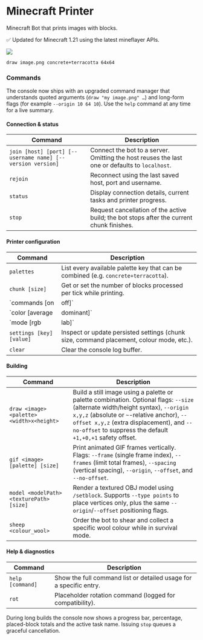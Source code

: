 # Minecraft Printer
Minecraft Bot that prints images with blocks.

✅ Updated for Minecraft 1.21 using the latest mineflayer APIs.

![](https://raw.githubusercontent.com/MakkusuOtaku/mc-printer/main/examples/shrek.png)

```
draw image.png concrete+terracotta 64x64
```


### Commands

The console now ships with an upgraded command manager that understands quoted arguments (`draw "my image.png" …`) and long-form flags (for example `--origin 10 64 10`). Use the `help` command at any time for a live summary.

#### Connection & status

| Command | Description |
| --- | --- |
| `join [host] [port] [--username name] [--version version]` | Connect the bot to a server. Omitting the host reuses the last one or defaults to `localhost`. |
| `rejoin` | Reconnect using the last saved host, port and username. |
| `status` | Display connection details, current tasks and printer progress. |
| `stop` | Request cancellation of the active build; the bot stops after the current chunk finishes. |

#### Printer configuration

| Command | Description |
| --- | --- |
| `palettes` | List every available palette key that can be combined (e.g. `concrete+terracotta`). |
| `chunk [size]` | Get or set the number of blocks processed per tick while printing. |
| `commands [on|off]` | Toggle between `/setblock` placement and survival-style block placement. |
| `color [average|dominant]` | Pick which stored block colour swatch is used when matching pixels. |
| `mode [rgb|lab]` | Switch colour-distance calculations between RGB and LAB. |
| `settings [key] [value]` | Inspect or update persisted settings (chunk size, command placement, colour mode, etc.). |
| `clear` | Clear the console log buffer. |

#### Building

| Command | Description |
| --- | --- |
| `draw <image> <palette> <width>x<height>` | Build a still image using a palette or palette combination. Optional flags: `--size` (alternate width/height syntax), `--origin x,y,z` (absolute or `~`-relative anchor), `--offset x,y,z` (extra displacement), and `--no-offset` to suppress the default `+1,+0,+1` safety offset. |
| `gif <image> [palette] [size]` | Print animated GIF frames vertically. Flags: `--frame` (single frame index), `--frames` (limit total frames), `--spacing` (vertical spacing), `--origin`, `--offset`, and `--no-offset`. |
| `model <modelPath> <texturePath> [size]` | Render a textured OBJ model using `/setblock`. Supports `--type points` to place vertices only, plus the same `--origin`/`--offset` positioning flags. |
| `sheep <colour_wool>` | Order the bot to shear and collect a specific wool colour while in survival mode. |

#### Help & diagnostics

| Command | Description |
| --- | --- |
| `help [command]` | Show the full command list or detailed usage for a specific entry. |
| `rot` | Placeholder rotation command (logged for compatibility). |

During long builds the console now shows a progress bar, percentage, placed-block totals and the active task name. Issuing `stop` queues a graceful cancellation.